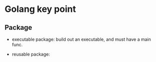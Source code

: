 # Golang key point

## Package

- executable package: build out an executable, and must have a main func.

- reusable package:
